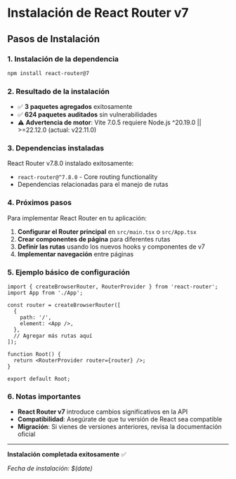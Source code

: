 # Instalación de React Router v7

## Pasos de Instalación

### 1. Instalación de la dependencia

```bash
npm install react-router@7
```

### 2. Resultado de la instalación

- ✅ **3 paquetes agregados** exitosamente
- ✅ **624 paquetes auditados** sin vulnerabilidades
- ⚠️ **Advertencia de motor**: Vite 7.0.5 requiere Node.js ^20.19.0 || >=22.12.0 (actual: v22.11.0)

### 3. Dependencias instaladas

React Router v7.8.0 instalado exitosamente:
- `react-router@^7.8.0` - Core routing functionality
- Dependencias relacionadas para el manejo de rutas

### 4. Próximos pasos

Para implementar React Router en tu aplicación:

1. **Configurar el Router principal** en `src/main.tsx` o `src/App.tsx`
2. **Crear componentes de página** para diferentes rutas
3. **Definir las rutas** usando los nuevos hooks y componentes de v7
4. **Implementar navegación** entre páginas

### 5. Ejemplo básico de configuración

```tsx
import { createBrowserRouter, RouterProvider } from 'react-router';
import App from './App';

const router = createBrowserRouter([
  {
    path: '/',
    element: <App />,
  },
  // Agregar más rutas aquí
]);

function Root() {
  return <RouterProvider router={router} />;
}

export default Root;
```

### 6. Notas importantes

- **React Router v7** introduce cambios significativos en la API
- **Compatibilidad**: Asegúrate de que tu versión de React sea compatible
- **Migración**: Si vienes de versiones anteriores, revisa la documentación oficial

---

**Instalación completada exitosamente** ✅

*Fecha de instalación: $(date)*